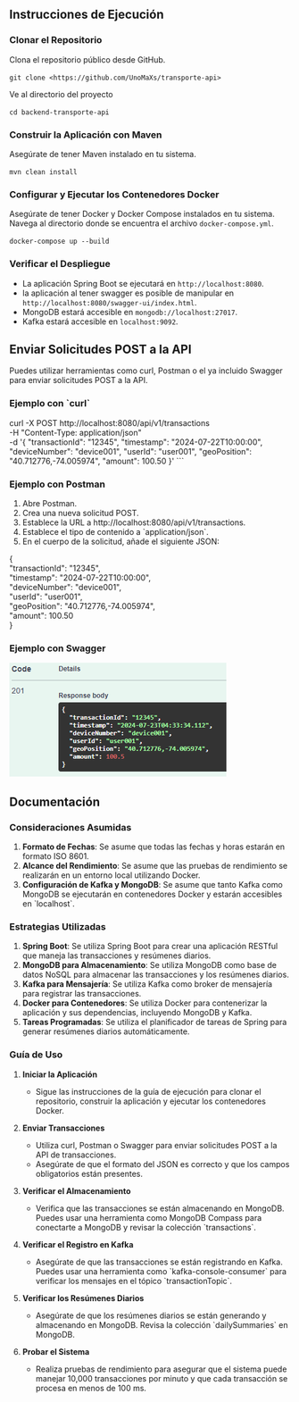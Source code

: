 
## Instrucciones de Ejecución

### Clonar el Repositorio

Clona el repositorio público desde GitHub.

`` git clone <https://github.com/UnoMaXs/transporte-api> ``

Ve al directorio del proyecto

`` cd backend-transporte-api ``

### Construir la Aplicación con Maven

Asegúrate de tener Maven instalado en tu sistema.

``mvn clean install``

### Configurar y Ejecutar los Contenedores Docker
Asegúrate de tener Docker y Docker Compose instalados en tu sistema. Navega al directorio donde se encuentra el archivo `docker-compose.yml`.

``docker-compose up --build``

### Verificar el Despliegue
* La aplicación Spring Boot se ejecutará en `http://localhost:8080`.
* la aplicación al tener swagger es posible de manipular en `http://localhost:8080/swagger-ui/index.html`.
* MongoDB estará accesible en `mongodb://localhost:27017`.
* Kafka estará accesible en `localhost:9092`.

## Enviar Solicitudes POST a la API

Puedes utilizar herramientas como curl, Postman o el ya incluido Swagger para enviar solicitudes POST a la API.

### Ejemplo con \`curl\`

curl -X POST http://localhost:8080/api/v1/transactions \
-H "Content-Type: application/json" \
-d '{
"transactionId": "12345",
"timestamp": "2024-07-22T10:00:00",
"deviceNumber": "device001",
"userId": "user001",
"geoPosition": "40.712776,-74.005974",
"amount": 100.50
}'
\`\`\`

### Ejemplo con Postman

1. Abre Postman.
2. Crea una nueva solicitud POST.
3. Establece la URL a http://localhost:8080/api/v1/transactions\.
4. Establece el tipo de contenido a \`application/json\`.
5. En el cuerpo de la solicitud, añade el siguiente JSON:


{ \
"transactionId": "12345", \
"timestamp": "2024-07-22T10:00:00", \
"deviceNumber": "device001", \
"userId": "user001", \
"geoPosition": "40.712776,-74.005974", \
"amount": 100.50 \
}

### Ejemplo con Swagger

![App Screenshot](TestSwagger.png "ejemplo de swagger")


## Documentación

### Consideraciones Asumidas

1. **Formato de Fechas**: Se asume que todas las fechas y horas estarán en formato ISO 8601.
2. **Alcance del Rendimiento**: Se asume que las pruebas de rendimiento se realizarán en un entorno local utilizando Docker.
3. **Configuración de Kafka y MongoDB**: Se asume que tanto Kafka como MongoDB se ejecutarán en contenedores Docker y estarán accesibles en \`localhost\`.

### Estrategias Utilizadas

1. **Spring Boot**: Se utiliza Spring Boot para crear una aplicación RESTful que maneja las transacciones y resúmenes diarios.
2. **MongoDB para Almacenamiento**: Se utiliza MongoDB como base de datos NoSQL para almacenar las transacciones y los resúmenes diarios.
3. **Kafka para Mensajería**: Se utiliza Kafka como broker de mensajería para registrar las transacciones.
4. **Docker para Contenedores**: Se utiliza Docker para contenerizar la aplicación y sus dependencias, incluyendo MongoDB y Kafka.
5. **Tareas Programadas**: Se utiliza el planificador de tareas de Spring para generar resúmenes diarios automáticamente.

### Guía de Uso

1. **Iniciar la Aplicación**
   - Sigue las instrucciones de la guía de ejecución para clonar el repositorio, construir la aplicación y ejecutar los contenedores Docker.

2. **Enviar Transacciones**
   - Utiliza curl, Postman o Swagger para enviar solicitudes POST a la API de transacciones.
   - Asegúrate de que el formato del JSON es correcto y que los campos obligatorios están presentes.

3. **Verificar el Almacenamiento**
   - Verifica que las transacciones se están almacenando en MongoDB. Puedes usar una herramienta como MongoDB Compass para conectarte a MongoDB y revisar la colección \`transactions\`.

4. **Verificar el Registro en Kafka**
   - Asegúrate de que las transacciones se están registrando en Kafka. Puedes usar una herramienta como \`kafka-console-consumer\` para verificar los mensajes en el tópico \`transactionTopic\`.

5. **Verificar los Resúmenes Diarios**
   - Asegúrate de que los resúmenes diarios se están generando y almacenando en MongoDB. Revisa la colección \`dailySummaries\` en MongoDB.

6. **Probar el Sistema**
   - Realiza pruebas de rendimiento para asegurar que el sistema puede manejar 10,000 transacciones por minuto y que cada transacción se procesa en menos de 100 ms.

